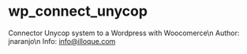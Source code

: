 # wp_connect_unycop
Connector Unycop system to a Wordpress with Woocomerce\n
Author: jnaranjo\n
Info: info@illoque.com
